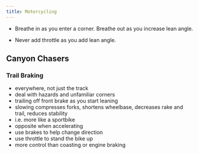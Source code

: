 ```yaml
---
title: Motorcycling
---
```


- Breathe in as you enter a corner.  Breathe out as you increase lean angle.

- Never add throttle as you add lean angle.

## Canyon Chasers

### Trail Braking
- everywhere, not just the track
- deal with hazards and unfamiliar corners
- trailing off front brake as you start leaning
- slowing compresses forks, shortens wheelbase, decreases rake and trail, reduces stability
- i.e. more like a sportbike
- opposite when accelerating
- use brakes to help change direction
- use throttle to stand the bike up
- more control than coasting or engine braking
